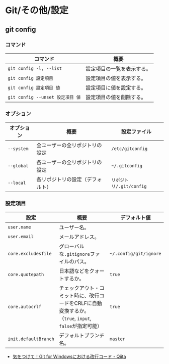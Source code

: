 # Git/その他/設定

## git config

### コマンド

| コマンド                         | 概要                       |
| -------------------------------- | -------------------------- |
| `git config -l, --list`          | 設定項目の一覧を表示する。 |
| `git config 設定項目`            | 設定項目の値を表示する。   |
| `git config 設定項目 値`         | 設定項目に値を設定する。   |
| `git config --unset 設定項目 値` | 設定項目の値を削除する。   |

### オプション

| オプション | 概要                             | 設定ファイル             |
| ---------- | -------------------------------- | ------------------------ |
| `--system` | 全ユーザーの全リポジトリの設定   | `/etc/gitconfig`         |
| `--global` | 各ユーザーの全リポジトリの設定   | `~/.gitconfig`           |
| `--local`  | 各リポジトリの設定（デフォルト） | `リポジトリ/.git/config` |

### 設定項目

| 設定                 | 概要                                                         | デフォルト値           |
| -------------------- | ------------------------------------------------------------ | ---------------------- |
| `user.name`          | ユーザー名。                                                 |                        |
| `user.email`         | メールアドレス。                                             |                        |
| `core.excludesfile`  | グローバルな`.gitignore`ファイルのパス。                     | `~/.config/git/ignore` |
| `core.quotepath`     | 日本語などをクォートするか。                                 | `true`                 |
| `core.autocrlf`      | チェックアウト・コミット時に、改行コードをCRLFに自動変換するか。<br />（`true`, `input`, `false`が指定可能） | `true`                 |
| `init.defaultBranch` | デフォルトブランチ名。                                       | `master`               |

- [気をつけて！Git for Windowsにおける改行コード - Qiita](https://qiita.com/uggds/items/00a1974ec4f115616580)
